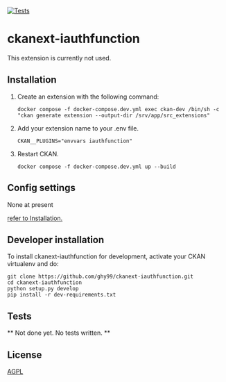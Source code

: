 [![Tests](https://github.com/ghy99/ckanext-iauthfunction/workflows/Tests/badge.svg?branch=main)](https://github.com/ghy99/ckanext-iauthfunction/actions)

# ckanext-iauthfunction

This extension is currently not used.

## Installation

1. Create an extension with the following command:
   
   `docker compose -f docker-compose.dev.yml exec ckan-dev /bin/sh -c "ckan generate extension --output-dir /srv/app/src_extensions"`

2. Add your extension name to your .env file. 

   `CKAN__PLUGINS="envvars iauthfunction"`

3. Restart CKAN. 

   `docker compose -f docker-compose.dev.yml up --build`


## Config settings

None at present

[refer to  Installation.](#installation)


## Developer installation

To install ckanext-iauthfunction for development, activate your CKAN virtualenv and
do:

    git clone https://github.com/ghy99/ckanext-iauthfunction.git
    cd ckanext-iauthfunction
    python setup.py develop
    pip install -r dev-requirements.txt

## Tests

** Not done yet. No tests written. **

## License

[AGPL](https://www.gnu.org/licenses/agpl-3.0.en.html)
